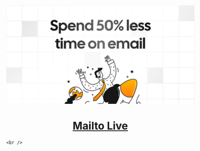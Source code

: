 [![](apps/web/app/opengraph-image.png)](https://mailto.live)

<p align="center">
  <a href="https://mailto.live">
    <h1 align="center">Mailto Live</h1>
  </a>
  <p align="center">
   
    <br />
